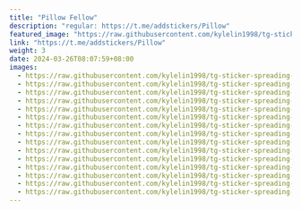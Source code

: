 ```yaml
---
title: "Pillow Fellow"
description: "regular: https://t.me/addstickers/Pillow"
featured_image: "https://raw.githubusercontent.com/kylelin1998/tg-sticker-spreading-worldwide-images/main/img/0f3d2f95-bb4b-4e40-a8ee-90acde30a185.jpg"
link: "https://t.me/addstickers/Pillow"
weight: 3
date: 2024-03-26T08:07:59+08:00
images:
  - https://raw.githubusercontent.com/kylelin1998/tg-sticker-spreading-worldwide-images/main/img/0f3d2f95-bb4b-4e40-a8ee-90acde30a185.jpg
  - https://raw.githubusercontent.com/kylelin1998/tg-sticker-spreading-worldwide-images/main/img/b8c1c38c-08c2-4ecf-b46e-45434f9856e8.jpg
  - https://raw.githubusercontent.com/kylelin1998/tg-sticker-spreading-worldwide-images/main/img/2752cb09-b2f0-4b90-9b45-ec1c79e1e378.jpg
  - https://raw.githubusercontent.com/kylelin1998/tg-sticker-spreading-worldwide-images/main/img/1beea29a-1ffc-4fd3-bd15-eca1fa317719.jpg
  - https://raw.githubusercontent.com/kylelin1998/tg-sticker-spreading-worldwide-images/main/img/72e6b352-2b5c-4597-9416-fdb61ba860e6.jpg
  - https://raw.githubusercontent.com/kylelin1998/tg-sticker-spreading-worldwide-images/main/img/3de9c993-b554-435b-a08d-2ee2a49bcddd.jpg
  - https://raw.githubusercontent.com/kylelin1998/tg-sticker-spreading-worldwide-images/main/img/f9c120cd-fafa-43ea-b303-eba73cfea7d2.jpg
  - https://raw.githubusercontent.com/kylelin1998/tg-sticker-spreading-worldwide-images/main/img/74e3d383-15d9-4463-a8dd-11375734f9cf.jpg
  - https://raw.githubusercontent.com/kylelin1998/tg-sticker-spreading-worldwide-images/main/img/ffb60baa-a82f-482a-b75c-5cd13caf23f9.jpg
  - https://raw.githubusercontent.com/kylelin1998/tg-sticker-spreading-worldwide-images/main/img/f80b87ce-0f26-4073-8eba-602e490300cc.jpg
  - https://raw.githubusercontent.com/kylelin1998/tg-sticker-spreading-worldwide-images/main/img/2dc856c9-f8f8-4569-b84b-478f165c765c.jpg
  - https://raw.githubusercontent.com/kylelin1998/tg-sticker-spreading-worldwide-images/main/img/ccc06097-0131-47a6-9abc-9290e5080b67.jpg
  - https://raw.githubusercontent.com/kylelin1998/tg-sticker-spreading-worldwide-images/main/img/10b484db-58a2-4f95-9b85-3ddc8ef1c079.jpg
  - https://raw.githubusercontent.com/kylelin1998/tg-sticker-spreading-worldwide-images/main/img/3cd72ce4-b6fe-4e7b-be73-4a0fe2b6e0fd.jpg
  - https://raw.githubusercontent.com/kylelin1998/tg-sticker-spreading-worldwide-images/main/img/33c2bdd2-803e-416c-b39b-ef58a2fe0ec4.jpg
---
```

